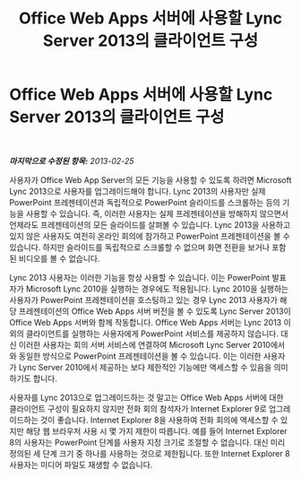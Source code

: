 ﻿---
title: Office Web Apps 서버에 사용할 Lync Server 2013의 클라이언트 구성
TOCTitle: Office Web Apps 서버에 사용할 클라이언트 구성
ms:assetid: e5eaead7-0b32-42fb-97eb-ca203af59a9d
ms:mtpsurl: https://technet.microsoft.com/ko-kr/library/JJ205339(v=OCS.15)
ms:contentKeyID: 49305347
ms.date: 08/10/2015
mtps_version: v=OCS.15
ms.translationtype: HT
---

# Office Web Apps 서버에 사용할 Lync Server 2013의 클라이언트 구성

 

_**마지막으로 수정된 항목:** 2013-02-25_

사용자가 Office Web App Server의 모든 기능을 사용할 수 있도록 하려면 Microsoft Lync 2013으로 사용자를 업그레이드해야 합니다. Lync 2013의 사용자만 실제 PowerPoint 프레젠테이션과 독립적으로 PowerPoint 슬라이드를 스크롤하는 등의 기능을 사용할 수 있습니다. 즉, 이러한 사용자는 실제 프레젠테이션을 방해하지 않으면서 언제라도 프레젠테이션의 모든 슬라이드를 살펴볼 수 있습니다. Lync 2013을 사용하고 있지 않은 사용자도 여전히 온라인 회의에 참가하고 PowerPoint 프레젠테이션을 볼 수 있습니다. 하지만 슬라이드를 독립적으로 스크롤할 수 없으며 화면 전환을 보거나 포함된 비디오를 볼 수 없습니다.

Lync 2013 사용자는 이러한 기능을 항상 사용할 수 있습니다. 이는 PowerPoint 발표자가 Microsoft Lync 2010을 실행하는 경우에도 적용됩니다. Lync 2010을 실행하는 사용자가 PowerPoint 프레젠테이션을 호스팅하고 있는 경우 Lync 2013 사용자가 해당 프레젠테이션의 Office Web Apps 서버 버전을 볼 수 있도록 Lync Server 2013이 Office Web Apps 서버와 함께 작동합니다. Office Web Apps 서버는 Lync 2013 이외의 클라이언트를 실행하는 사용자에게 PowerPoint 서비스를 제공하지 않습니다. 대신 이러한 사용자는 회의 서버 서비스에 연결하여 Microsoft Lync Server 2010에서와 동일한 방식으로 PowerPoint 프레젠테이션을 볼 수 있습니다. 이는 이러한 사용자가 Lync Server 2010에서 제공하는 보다 제한적인 기능에만 액세스할 수 있음을 의미하기도 합니다.

사용자를 Lync 2013으로 업그레이드하는 것 말고는 Office Web Apps 서버에 대한 클라이언트 구성이 필요하지 않지만 전화 회의 참석자가 Internet Explorer 9로 업그레이드하는 것이 좋습니다. Internet Explorer 8을 사용하여 전화 회의에 액세스할 수 있지만 해당 웹 브라우저 사용 시 몇 가지 제한이 따릅니다. 예를 들어 Internet Explorer 8의 사용자는 PowerPoint 단계를 사용자 지정 크기로 조절할 수 없습니다. 대신 미리 정의된 세 단계 크기 중 하나를 사용하는 것으로 제한됩니다. 또한 Internet Explorer 8 사용자는 미디어 파일도 재생할 수 없습니다.

